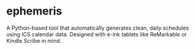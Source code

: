 # ephemeris
A Python-based tool that automatically generates clean, daily schedules using ICS calendar data. Designed with e-ink tablets like ReMarkable or Kindle Scribe in mind.
